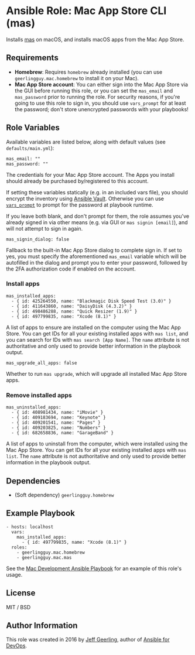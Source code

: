 # Ansible Role: Mac App Store CLI (mas)

Installs [mas](https://github.com/mas-cli/mas) on macOS, and installs macOS apps from the Mac App Store.

## Requirements

  - **Homebrew**: Requires `homebrew` already installed (you can use `geerlingguy.mac.homebrew` to install it on your Mac).
  - **Mac App Store account**: You can either sign into the Mac App Store via the GUI before running this role, or you can set the `mas_email` and `mas_password` prior to running the role. For security reasons, if you're going to use this role to sign in, you should use `vars_prompt` for at least the password; don't store unencrypted passwords with your playbooks!

## Role Variables

Available variables are listed below, along with default values (see `defaults/main.yml`):

    mas_email: ""
    mas_password: ""

The credentials for your Mac App Store account. The Apps you install should already be purchased by/registered to this account.

If setting these variables statically (e.g. in an included vars file), you should encrypt the inventory using [Ansible Vault](http://docs.ansible.com/ansible/playbooks_vault.html). Otherwise you can use [`vars_prompt`](http://docs.ansible.com/ansible/playbooks_prompts.html) to prompt for the password at playbook runtime.

If you leave both blank, and don't prompt for them, the role assumes you've already signed in via other means (e.g. via GUI or `mas signin [email]`), and will not attempt to sign in again.

    mas_signin_dialog: false

Fallback to the built-in Mac App Store dialog to complete sign in. If set to yes, you must specify the aforementioned `mas_email` variable which will be autofilled in the dialog and prompt you to enter your password, followed by the 2FA authorization code if enabled on the account.

### Install apps

    mas_installed_apps:
      - { id: 425264550, name: "Blackmagic Disk Speed Test (3.0)" }
      - { id: 411643860, name: "DaisyDisk (4.3.2)" }
      - { id: 498486288, name: "Quick Resizer (1.9)" }
      - { id: 497799835, name: "Xcode (8.1)" }

A list of apps to ensure are installed on the computer using the Mac App Store. You can get IDs for all your existing installed apps with `mas list`, and you can search for IDs with `mas search [App Name]`. The `name` attribute is not authoritative and only used to provide better information in the playbook output.

    mas_upgrade_all_apps: false

Whether to run `mas upgrade`, which will upgrade all installed Mac App Store apps.

### Remove installed apps

    mas_uninstalled_apps:
      - { id: 408981434, name: "iMovie" }
      - { id: 409183694, name: "Keynote" }
      - { id: 409201541, name: "Pages" }
      - { id: 409203825, name: "Numbers" }
      - { id: 682658836, name: "GarageBand" }

A list of apps to uninstall from the computer, which were installed using the Mac App Store. You can get IDs for all your existing installed apps with `mas list`. The `name` attribute is not authoritative and only used to provide better information in the playbook output.

## Dependencies

  - (Soft dependency) `geerlingguy.homebrew`

## Example Playbook

    - hosts: localhost
      vars:
        mas_installed_apps:
          - { id: 497799835, name: "Xcode (8.1)" }
      roles:
        - geerlingguy.mac.homebrew
        - geerlingguy.mac.mas

See the [Mac Development Ansible Playbook](https://github.com/geerlingguy/mac-dev-playbook) for an example of this role's usage.

## License

MIT / BSD

## Author Information

This role was created in 2016 by [Jeff Geerling](https://www.jeffgeerling.com/), author of [Ansible for DevOps](https://www.ansiblefordevops.com/).